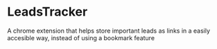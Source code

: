 # LeadsTracker

A chrome extension that helps store important leads as links in a easily accesible way, instead of using a bookmark feature

